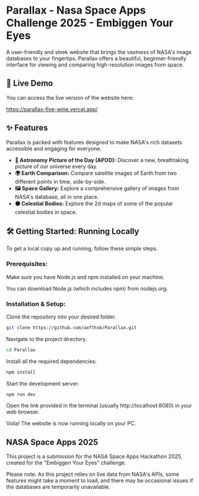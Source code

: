 # Parallax - Nasa Space Apps Challenge 2025 - Embiggen Your Eyes
A user-friendly and sleek website that brings the vastness of NASA's image databases to your fingertips. Parallax offers a beautiful, beginner-friendly interface for viewing and comparing high-resolution images from space.

## 🚀 Live Demo
You can access the live version of the website here:

https://parallax-five-wine.vercel.app/

## ✨ Features
Parallax is packed with features designed to make NASA's rich datasets accessible and engaging for everyone.

* **🌌 Astronomy Picture of the Day (APOD):** Discover a new, breathtaking picture of our universe every day.
* **🌍 Earth Comparison:** Compare satellite images of Earth from two different points in time, side-by-side.
* **🖼️ Space Gallery:** Explore a comprehensive gallery of images from NASA's database, all in one place.
* **🟠 Celestial Bodies:** Explore the 2d maps of some of the popular celestial bodies in space.

## 🛠️ Getting Started: Running Locally
To get a local copy up and running, follow these simple steps.

### Prerequisites:
Make sure you have Node.js and npm installed on your machine. 

You can download Node.js (which includes npm) from nodejs.org.

### Installation & Setup:
Clone the repository into your desired folder.
```bash
git clone https://github.com/aafthxb/Parallax.git
```
Navigate to the project directory.
```bash
cd Parallax
```
Install all the required dependencies:
```bash
npm install
```
Start the development server:
```bash
npm run dev
```
Open the link provided in the terminal (usually http://localhost:8080) in your web browser.

Voila! The website is now running locally on your PC.

## NASA Space Apps 2025
This project is a submission for the NASA Space Apps Hackathon 2025, created for the "Embiggen Your Eyes" challenge.

Please note: As this project relies on live data from NASA's APIs, some features might take a moment to load, and there may be occasional issues if the databases are temporarily unavailable.



